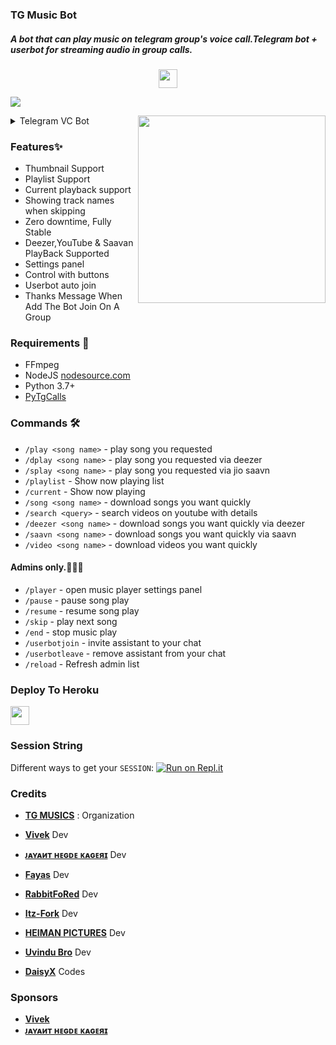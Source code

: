 ### TG Music Bot

##### A bot that can play music on telegram group's voice call.Telegram bot + userbot for streaming audio in group calls.

<p align="center">
  <a href="https://github.com/TG-Musics/TG-VCBot">
     <img height="30px" src="https://img.shields.io/badge/TG%20Music%20Bot-black?style=for-the-badge&logo=github">
  </a>
</p>

<a href="https://github.com/TG-MUSICS/Telegram_VC_Bot/commits/"> <img src="https://img.shields.io/github/last-commit/TG-MUSICS/TELEGRAM_VC_BOT?color=white&logo=github&logoColor=dark&style=for-the-badge" /></a>

<img src="https://telegra.ph/file/c7df132e604cc3619aace.jpg" width="300" align="right">

<details>
  <summary>Telegram VC Bot</summary>

```
Please fork this repository don't import code
Made with Python3
(C) @TG-Musics
Copyright permission under GNU General Public License v3.0
License -> https://github.com/TG-Musics/TG-VCBOT/blob/main/LICENSE
```
</details>

### Features✨

- Thumbnail Support
- Playlist Support
- Current playback support
- Showing track names when skipping
- Zero downtime, Fully Stable
- Deezer,YouTube & Saavan PlayBack Supported
- Settings panel
- Control with buttons
- Userbot auto join
- Thanks Message When Add The Bot Join On A Group

<h3>Requirements 📝</h3>

- FFmpeg
- NodeJS [nodesource.com](https://nodesource.com/)
- Python 3.7+
- [PyTgCalls](https://github.com/pytgcalls/pytgcalls)

### Commands 🛠
- `/play <song name>` - play song you requested
- `/dplay <song name>` - play song you requested via deezer
- `/splay <song name>` - play song you requested via jio saavn
- `/playlist` - Show now playing list
- `/current` - Show now playing
- `/song <song name>` - download songs you want quickly
- `/search <query>` - search videos on youtube with details
- `/deezer <song name>` - download songs you want quickly via deezer
- `/saavn <song name>` - download songs you want quickly via saavn
- `/video <song name>` - download videos you want quickly

#### Admins only.👮🏻‍♂️
- `/player` - open music player settings panel
- `/pause` - pause song play
- `/resume` - resume song play
- `/skip` - play next song
- `/end` - stop music play
- `/userbotjoin` - invite assistant to your chat
- `/userbotleave` - remove assistant from your chat
- `/reload` - Refresh admin list

### Deploy To Heroku</h4>

<p align="left">
  <a href="https://heroku.com/deploy/">
     <img height="30px" src="https://img.shields.io/badge/Deploy%20To%20Heroku-blueviolet?style=for-the-badge&logo=heroku">
  </a>

### Session String
Different ways to get your `SESSION`:
[![Run on Repl.it](https://repl.it/badge/github/SpEcHiDe/GenerateStringSession)](https://repl.it/@SpEcHiDe/GenerateStringSession)


### Credits

- **[TG MUSICS](https://github.com/TG-Musics)** : Organization

- **[Vivek](https://github.com/VIVEK-TP)** Dev
- **[ᴊᴀʏᴀиᴛ ʜᴇɢᴅᴇ ᴋᴀɢᴇяɪ](https://github.com/jayantkagerI)** Dev
- **[Fayas](https://github.com/FAYASNOUSHAD)** Dev
- **[RabbitFoRed](https://github.com/RabbitFored)** Dev
- **[Itz-Fork](https://github.com/Itz-fork)** Dev
- **[HEIMAN PICTURES](https://github.com/HeimanPictures)** Dev
- **[Uvindu Bro](https://github.com/UvinduBro)** Dev
- **[DaisyX](https://github.com/TeamDaisyX)** Codes

### Sponsors

- **[Vivek](https://github.com/VIVEK-TP)**
- **[ᴊᴀʏᴀиᴛ ʜᴇɢᴅᴇ ᴋᴀɢᴇяɪ](https://github.com/jayantkagerI)**
